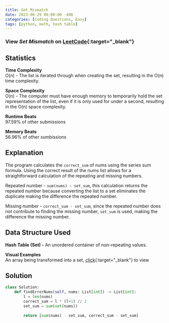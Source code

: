 ```yaml
---
title: Set Mismatch
date: 2023-06-29 00:00:00 -400
categories: [Coding Questions, Easy]
tags: [python, math, hash table]
---
```


### View *Set Mismatch* on [LeetCode](https://leetcode.com/problems/set-mismatch/description/){:target="_blank"}  

## Statistics  

**Time Complexity**  
O(n) - The list is iterated through when creating the set, resulting in the O(n) time complexity.

**Space Complexity**  
O(n) - The computer must have enough memory to temporarily hold the set representation of the list, even if it is only used for under a second, resulting in the O(n) space complexity.

**Runtime Beats**  
97.59% of other submissions  

**Memory Beats**  
56.96% of other sumbissions  

## Explanation  
The program calculates the `correct_sum` of nums using the series sum formula. 
Using the correct result of the nums list allows for a straightforward calculation of the repeating and missing numbers.

Repeated number - `sum(nums) - set_sum`, this calculation returns the repeated number because converting the list to a set eliminates the duplicate making the difference the repeated number.

Missing number - `correct_sum - set_sum`, since the repeated number does not contribute to finding the missing number, `set_sum` is used, making the difference the missing number. 

## Data Structure Used

**Hash Table (Set) -** An unordered container of non-repeating values.  

**Visual Examples**  
An array being transformed into a set, [click](https://drive.google.com/file/d/1LRyxh8Lfi00T58I4HRA6jOKPuO87s40F/view?usp=sharing){:target="_blank"} to view


## Solution  

```python
class Solution:
    def findErrorNums(self, nums: List[int]) -> List[int]:
        l = len(nums)
        correct_sum = l * (l+1) // 2
        set_sum = sum(set(nums))
        
        return [sum(nums) - set_sum, correct_sum - set_sum]
```